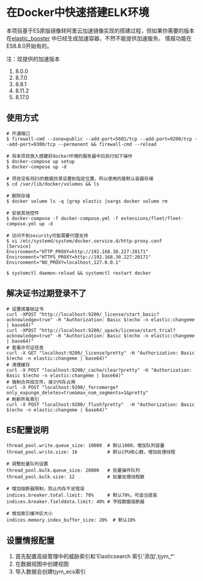 # 在Docker中快速搭建ELK环境

  本项目基于ES原版镜像转阿里云加速镜像实现的搭建过程，但如果你需要的版本在[elastic_booster](https://github.com/cyril314/elastic_booster)
中已经生成加速容器，不然不能提供加速服务。
情报功能在ES8.8.0开始有的。

注：现提供的加速版本
1. 8.0.0
2. 8.7.0
3. 8.8.1
4. 8.11.2
5. 8.17.0

## 使用方式
```
# 开通端口
$ firewall-cmd --zone=public --add-port=5601/tcp --add-port=9200/tcp --add-port=9300/tcp --permanent && firewall-cmd --reload

# 将本项目放入搭建好docker环境的服务器中后执行如下操作
$ docker-compose up setup
$ docker-compose up -d

# 项目没有将ES的数据目录设置到指定位置，所以使用的是默认容器存储
$ cd /var/lib/docker/volumes && ls

# 删除存储
$ docker volume ls -q |grep elastic |xargs docker volume rm

# 安装其他控件
$ docker-compose -f docker-compose.yml -f extensions/fleet/fleet-compose.yml up -d

# 访问不到security可能需要代理支持
$ vi /etc/systemd/system/docker.service.d/http-proxy.conf
[Service]
Environment="HTTP_PROXY=http://192.168.30.227:20171"
Environment="HTTPS_PROXY=http://192.168.30.227:20171"
Environment="NO_PROXY=localhost,127.0.0.1"

$ systemctl daemon-reload && systemctl restart docker
```
## 解决证书过期登录不了

```
# 设置成基础证书
curl -XPOST "http://localhost:9200/_license/start_basic?acknowledge=true" -H "Authorization: Basic $(echo -n elastic:changeme | base64)"
curl -XPOST "http://localhost:9200/_xpack/license/start_trial?acknowledge=true" -H "Authorization: Basic $(echo -n elastic:changeme | base64)"
# 查看许可证信息
curl -X GET "localhost:9200/_license?pretty" -H "Authorization: Basic $(echo -n elastic:changeme | base64)"
# 清理缓存
curl -X POST "localhost:9200/_cache/clear?pretty" -H "Authorization: Basic $(echo -n elastic:changeme | base64)"
# 强制合并段文件，减少内存占用
curl -X POST "localhost:9200/_forcemerge?only_expunge_deletes=true&max_num_segments=1&pretty"
# 刷新所有索引
curl -X POST "localhost:9200/_flush?pretty"  -H "Authorization: Basic $(echo -n elastic:changeme | base64)"
```

## ES配置说明

```
thread_pool.write.queue_size: 10000  # 默认1000，增加队列容量
thread_pool.write.size: 16           # 默认CPU核心数，增加处理线程
﻿
# 调整批量队列设置
thread_pool.bulk.queue_size: 20000   # 批量操作队列
thread_pool.bulk.size: 12            # 批量处理线程数
﻿
# 增加熔断器限制，防止内存不足错误
indices.breaker.total.limit: 70%     # 默认70%，可适当提高
indices.breaker.fielddata.limit: 40% # 字段数据熔断器
﻿
# 增加索引缓冲区大小
indices.memory.index_buffer_size: 20%  # 默认10%
```

## 设置情报配置

1. 首先配置高级管理中的威胁索引和'Elasticsearch 索引'添加',tjym_*'
2. 在数据视图中创建视图
3. 导入数据会创建tjym_ecs索引